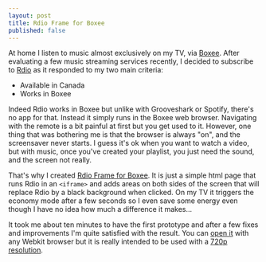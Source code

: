 ```yaml
---
layout: post
title: Rdio Frame for Boxee
published: false
---
```


At home I listen to music almost exclusively on my TV, via [Boxee](http://www.boxee.tv/).
After evaluating a few music streaming services recently, I decided to subscribe to [Rdio](http://www.rdio.com/#/people/Costo/) as it responded to my two main criteria:
* Available in Canada
* Works in Boxee

Indeed Rdio works in Boxee but unlike with Grooveshark or Spotify, there's no app for that. Instead it simply runs in the Boxee web browser. Navigating with the remote is a bit painful at first but you get used to it. However, one thing that was bothering me is that the browser is always "on", and the screensaver never starts. I guess it's ok when you want to watch a video, but with music, once you've created your playlist, you just need the sound, and the screen not really.

That's why I created [Rdio Frame for Boxee](https://github.com/Costo/rdioframe). It is just a simple html page that runs Rdio in an `<iframe>` and adds areas on both sides of the screen that will replace Rdio by a black background when clicked. On my TV it triggers the economy mode after a few seconds so I even save some energy even though I have no idea how much a difference it makes...

It took me about ten minutes to have the first prototype and after a few fixes and improvements I'm quite satisfied with the result. You can [open it](http://costo.github.com/rdioframe/) with any Webkit browser but it is really intended to be used with a [720p resolution](http://forums.boxee.tv/showthread.php?t=39491).